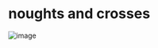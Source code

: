 # noughts and crosses

![image](https://user-images.githubusercontent.com/113368391/203103399-75da8bbf-b633-44d5-96d8-01e64e9d9861.png)
